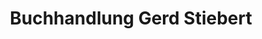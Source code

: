 ---
title: "Buchhandlung Gerd Stiebert"
url: /ingolstadt/buchhandlung-gerd-stiebert/
shop: Bücher
---